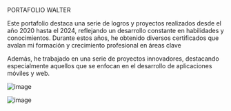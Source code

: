 PORTAFOLIO WALTER


Este portafolio destaca una serie de logros y proyectos realizados desde el año 2020 hasta el 2024, reflejando un desarrollo constante en habilidades y conocimientos. Durante estos años, he obtenido diversos certificados que avalan mi formación y crecimiento profesional en áreas clave 

Además, he trabajado en una serie de proyectos innovadores, destacando especialmente aquellos que se enfocan en el desarrollo de aplicaciones móviles y web.

![image](https://github.com/user-attachments/assets/c3f89cec-f0a6-4fb9-9b69-31f0d13709b5)

![image](https://github.com/user-attachments/assets/cf1ddfde-2c51-4c1d-b491-783f773572fe)
